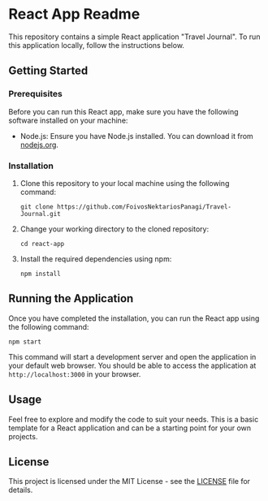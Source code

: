 # React App Readme

This repository contains a simple React application "Travel Journal". To run this application locally, follow the instructions below.

## Getting Started

### Prerequisites

Before you can run this React app, make sure you have the following software installed on your machine:

- Node.js: Ensure you have Node.js installed. You can download it from [nodejs.org](https://nodejs.org/).

### Installation

1. Clone this repository to your local machine using the following command:

   ```
   git clone https://github.com/FoivosNektariosPanagi/Travel-Journal.git
   ```

2. Change your working directory to the cloned repository:

   ```
   cd react-app
   ```

3. Install the required dependencies using npm:

   ```
   npm install
   ```

## Running the Application

Once you have completed the installation, you can run the React app using the following command:

```
npm start
```

This command will start a development server and open the application in your default web browser. You should be able to access the application at `http://localhost:3000` in your browser.

## Usage

Feel free to explore and modify the code to suit your needs. This is a basic template for a React application and can be a starting point for your own projects.

## License

This project is licensed under the MIT License - see the [LICENSE](LICENSE) file for details.
